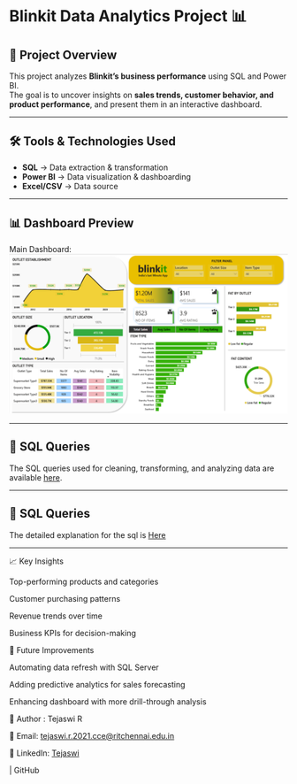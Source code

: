 
# Blinkit Data Analytics Project 📊  

## 📌 Project Overview  
This project analyzes **Blinkit’s business performance** using SQL and Power BI.  
The goal is to uncover insights on **sales trends, customer behavior, and product performance**, and present them in an interactive dashboard.  

---

## 🛠️ Tools & Technologies Used  
- **SQL** → Data extraction & transformation  
- **Power BI** → Data visualization & dashboarding  
- **Excel/CSV** → Data source  

---

## 📊 Dashboard Preview  
Main Dashboard:  
![Blinkit Dashboard](Data_Analysis/Images/Blinkit.png)

---

## 📑 SQL Queries  
The SQL queries used for cleaning, transforming, and analyzing data are available [here](Data_Analysis/SQL_Query/BlinkIt_SQL_query.sql).  

---

## 📑 SQL Queries 

The detailed explanation for the sql is [Here](Data_Analysis/Sql_script.txt)

---

  📈 Key Insights

Top-performing products and categories

Customer purchasing patterns

Revenue trends over time

Business KPIs for decision-making

🔮 Future Improvements

Automating data refresh with SQL Server

Adding predictive analytics for sales forecasting

Enhancing dashboard with more drill-through analysis

👤 Author : Tejaswi R

📧 Email: tejaswi.r.2021.cce@ritchennai.edu.in

🔗 LinkedIn: [Tejaswi](https://www.linkedin.com/in/tejaswi-r-115465284?utm_source=share&utm_campaign=share_via&utm_content=profile&utm_medium=android_app)

 | GitHub
